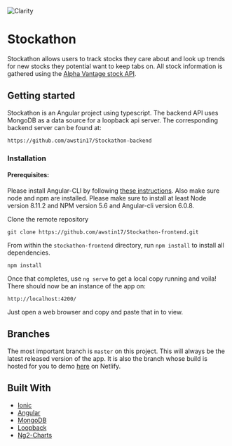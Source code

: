 ![Clarity](logo.png)

# Stockathon

Stockathon allows users to track stocks they care about and look up trends for new stocks they potential want to keep tabs on. All stock information is gathered using the [Alpha Vantage stock API](https://www.alphavantage.co/). 

Getting started
----------------------------------

Stockathon is an Angular project using typescript. The backend API uses MongoDB as a data source for a loopback api server. The corresponding backend server can be found at: 

```
https://github.com/awstin17/Stockathon-backend
```

### Installation

#### Prerequisites: 

Please install Angular-CLI by following [these instructions](https://github.com/angular/angular-cli#installation).
Also make sure node and npm are installed. Please make sure to install at least Node  version 8.11.2 and NPM version 5.6 and Angular-cli version 6.0.8. 

Clone the remote repository

```
git clone https://github.com/awstin17/Stockathon-frontend.git
```

From within the `stockathon-frontend` directory, run `npm install` to install all dependencies.

```
npm install
```

Once that completes, use `ng serve` to get a local copy running
and voila! There should now be an instance of the app on:

```
http://localhost:4200/
```
Just open a web browser and copy and paste that in to view.

## Branches

The most important branch is `master` on this project. This will always be the latest released version of the app. It is also the branch whose build is hosted for you to demo [here](https://stockathon.netlify.com) on Netlify.

## Built With

* [Ionic](https://ionicframework.com/)
* [Angular](https://angular.io/)
* [MongoDB](https://www.mongodb.com/)
* [Loopback](http://loopback.io/)
* [Ng2-Charts](https://valor-software.com/ng2-charts/)
